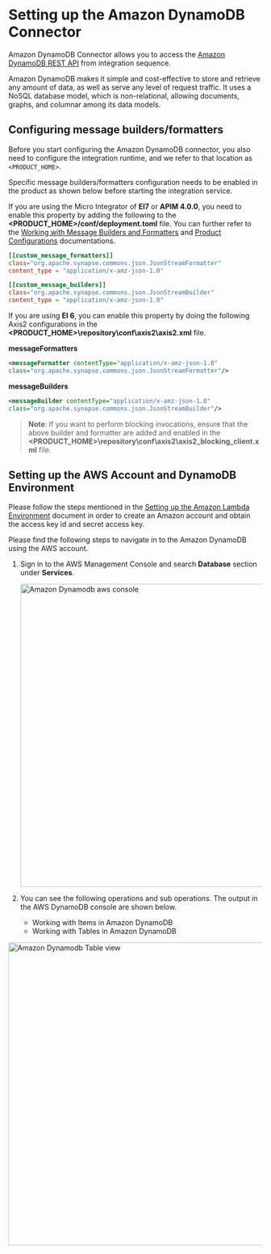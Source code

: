 # Setting up the Amazon DynamoDB Connector 

Amazon DynamoDB Connector allows you to access the [Amazon DynamoDB REST API](https://docs.aws.amazon.com/amazondynamodb/latest/developerguide/HowItWorks.API.html) from integration sequence. 

Amazon DynamoDB makes it simple and cost-effective to store and retrieve any amount of data, as well as serve any level of request traffic. It uses a NoSQL database model, which is non-relational, allowing documents, graphs, and columnar among its data models.

## Configuring message builders/formatters

Before you start configuring the  Amazon DynamoDB connector, you also need to configure the integration runtime, and we refer to that location as `<PRODUCT_HOME>`.

Specific message builders/formatters configuration needs to be enabled in the product as shown below before starting the integration service.

If you are using the Micro Integrator of **EI7** or **APIM 4.0.0**, you need to enable this property by adding the following to the **<PRODUCT_HOME>/conf/deployment.toml** file. You can further refer to the [Working with Message Builders and Formatters]({{base_path}}/reference/config-catalog/#http-transport) and [Product Configurations]({{base_path}}/install-and-setup/message_builders_formatters/message-builders-and-formatters/) documentations.

```toml
[[custom_message_formatters]]
class="org.apache.synapse.commons.json.JsonStreamFormatter"
content_type = "application/x-amz-json-1.0"

[[custom_message_builders]]
class="org.apache.synapse.commons.json.JsonStreamBuilder"
content_type = "application/x-amz-json-1.0"
```

If you are using **EI 6**, you can enable this property by doing the following Axis2 configurations in the **<PRODUCT_HOME>\repository\conf\axis2\axis2.xml** file.

**messageFormatters**

```xml
<messageFormatter contentType="application/x-amz-json-1.0"
class="org.apache.synapse.commons.json.JsonStreamFormatter"/>
```
**messageBuilders**

```xml
<messageBuilder contentType="application/x-amz-json-1.0"
class="org.apache.synapse.commons.json.JsonStreamBuilder"/>
```

> **Note**: If you want to perform blocking invocations, ensure that the above builder and formatter are added and enabled in the **<PRODUCT_HOME>\repository\conf\axis2\axis2_blocking_client.xml** file.

## Setting up the AWS Account and DynamoDB Environment

Please follow the steps mentioned in the [Setting up the Amazon Lambda Environment]({{base_path}}/reference/connectors/amazonlambda-connector/setting-up-amazonlambda/) document in order to create an Amazon account and obtain the access key id and secret access key.

Please find the following steps to navigate in to the Amazon DynamoDB using the AWS account.

1. Sign in to the AWS Management Console and search **Database** section under **Services**.

    <img src="{{base_path}}/assets/img/integrate/connectors/dynamodb-aws-console.png" title="Amazon Dynamodb aws console" width="600" alt="Amazon Dynamodb aws console"/> 

2. You can see the following operations and sub operations. The output in the AWS DynamoDB console are shown below.

    - Working with Items in Amazon DynamoDB
    - Working with Tables in Amazon DynamoDB

<img src="{{base_path}}/assets/img/integrate/connectors/dynamodb-aws-results-console.png" title="Amazon Dynamodb Table view" width="600" alt="Amazon Dynamodb Table view"/> 